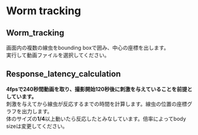# Worm tracking
## Worm_tracking
画面内の複数の線虫をbounding boxで囲み、中心の座標を出します。  
実行して動画ファイルを選択してください。

## Response_latency_calculation
**4fpsで240秒間動画を取り、撮影開始120秒後に刺激を与えていることを前提としています。**  
刺激を与えてから線虫が反応するまでの時間を計算します。線虫の位置の座標グラフを出力します。  
体のサイズの**1/4**以上動いたら反応したとみなしています。倍率によってbody sizeは変更してください。

